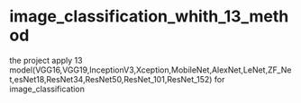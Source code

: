 # image_classification_whith_13_method
the project apply 13 model(VGG16,VGG19,InceptionV3,Xception,MobileNet,AlexNet,LeNet,ZF_Net,esNet18,ResNet34,ResNet50,ResNet_101,ResNet_152) for image_classification
